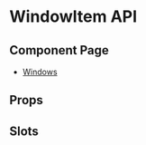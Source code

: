 # WindowItem API

## Component Page
- [Windows](../components/windows)

## Props
<Table name="window-item" field="props" />

## Slots
<Table name="window-item" field="slots" />
